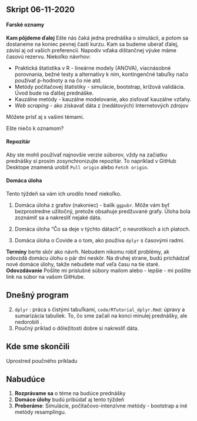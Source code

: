 ## Skript 06-11-2020

#### Farské oznamy

**Kam pôjdeme ďalej**
Ešte nás čaká jedna prednáška o simulácii, a potom sa dostaneme na koniec pevnej časti kurzu. Kam sa budeme uberať ďalej, závisí aj od vašich preferencií. Napodiv vďaka dištančnej výuke máme časovú rezervu. Niekoľko návrhov:

* Praktická štatistika v R - lineárne modely (ANOVA), viacnásobné porovnania, bežné testy a alternatívy k nim, kontingenčné tabuľky načo používať p-hodnoty a na čo nie atd.
* Metódy počítačovej štatistiky - simulácie, bootstrap, krížová validácia. Úvod bude na ďalšej prednáške. 
* Kauzálne metódy - kauzálne modelovanie, ako zisťovať kauzálne vzťahy. 
* _*Web scraping*_ - ako získavať dáta z (nedátových) Internetových zdrojov

Môžete prísť aj s vašimi témami. 

Ešte niečo k oznamom?

#### Repozitár

Aby ste mohli používať najnovšie verzie súborov, vždy na začiatku prednášky si prosím zosynchronizujte repozitár. To napríklad v GitHub Desktope znamená urobiť `Pull origin` alebo  `Fetch origin`.

#### Domáca úloha

Tento týždeň sa vám ich urodilo hneď niekoľko. 

1. Domáca úloha z grafov (nakoniec) - balík `ggpubr`. Môže vám byť bezprostredne užitočný, pretože obsahuje predžuvané grafy. Úloha bola zoznámiť sa a nakresliť nejaké dáta. 

2. Domáca úloha “Čo sa deje v týchto dátach”, o neurotikoch a ich platoch.

3. Domáca úloha o Covide a o tom, ako používa `dplyr` s časovými radmi.

**Termíny** berte skôr ako návrh. Nebudem nikomu robiť problémy, ak odovzdá domácu úlohu o pár dní neskôr. Na druhej strane, budú prichádzať nové domáce úlohy, takže nebudete mať veľa času na tie staré.
**Odovzdávanie** Pošlite mi príslušné súbory mailom alebo - lepšie - mi pošlite link na súbor na vašom GitHube. 


## Dnešný program

2. `dplyr` : práca s čistými tabuľkami, `code/RTutorial_dplyr.Rmd`: úpravy a sumarizácia tabuliek. To, čo sme začali na konci minulej prednášky, ale nedorobili .
2. Poučný príklad o dôležitosti dobre si nakresliť dáta.

## Kde sme skončili

Uprostred poučného príkladu

## Nabudúce

1. **Rozprávame sa** o téme na budúce prednášky
2. **Domáce úlohy**  budú pribúdať aj tento týždeň
3. **Preberáme**: Simulácie, počítačovo-intenzívne metódy - bootstrap a iné metódy resamplingu.










